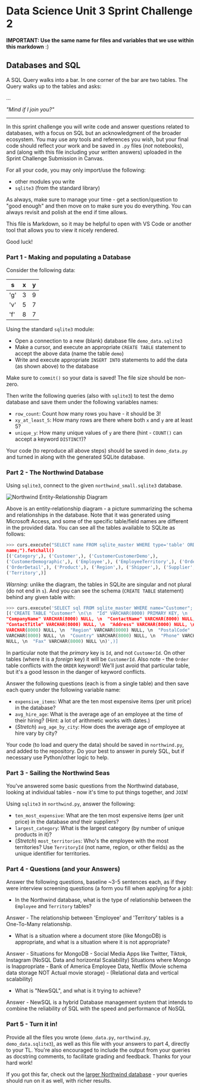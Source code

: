 # Data Science Unit 3 Sprint Challenge 2
**IMPORTANT: Use the same name for files and variables that we use within this markdown** :)

## Databases and SQL

A SQL Query walks into a bar. In one corner of the bar are two tables. The Query
walks up to the tables and asks:

...

*"Mind if I join you?"*

---

In this sprint challenge you will write code and answer questions related to databases, with a focus on SQL but an acknowledgment of the broader ecosystem. You may use any tools and references you wish, but your final code should reflect *your* work and be saved in `.py` files (*not* notebooks), and (along with this file including your written answers) uploaded in the Sprint Challenge Submission in Canvas.

For all your code, you may only import/use the following:
- other modules you write
- `sqlite3` (from the standard library)

As always, make sure to manage your time - get a section/question to "good enough" and then move on to make sure you do everything. You can always revisit and polish at the end if time allows.

This file is Markdown, so it may be helpful to open with VS Code or another tool that allows you to view it nicely rendered.

Good luck!

### Part 1 - Making and populating a Database

Consider the following data:

| s   | x | y |
|-----|---|---|
| 'g' | 3 | 9 |
| 'v' | 5 | 7 |
| 'f' | 8 | 7 |

Using the standard `sqlite3` module:

- Open a connection to a new (blank) database file `demo_data.sqlite3`
- Make a cursor, and execute an appropriate `CREATE TABLE` statement to accept
  the above data (name the table `demo`)
- Write and execute appropriate `INSERT INTO` statements to add the data (as
  shown above) to the database

Make sure to `commit()` so your data is saved! The file size should be non-zero.

Then write the following queries (also with `sqlite3`) to test the demo database and
save them under the following variables names:

- `row_count`: Count how many rows you have - it should be 3!
- `xy_at_least_5`: How many rows are there where both `x` and `y` are at least 5?
- `unique_y`: How many unique values of `y` are there (hint - `COUNT()` can accept a keyword
  `DISTINCT`)?

Your code (to reproduce all above steps) should be saved in `demo_data.py` and
turned in along with the generated SQLite database.

### Part 2 - The Northwind Database

Using `sqlite3`, connect to the given `northwind_small.sqlite3` database.

![Northwind Entity-Relationship Diagram](./northwind_erd.png)

Above is an entity-relationship diagram - a picture summarizing the schema and relationships in the database. Note that it was generated using Microsoft
Access, and some of the specific table/field names are different in the provided data. You can see all the tables available to SQLite as follows:

```python
>>> curs.execute("SELECT name FROM sqlite_master WHERE type='table' ORDER BY
name;").fetchall()
[('Category',), ('Customer',), ('CustomerCustomerDemo',),
('CustomerDemographic',), ('Employee',), ('EmployeeTerritory',), ('Order',),
('OrderDetail',), ('Product',), ('Region',), ('Shipper',), ('Supplier',),
('Territory',)]
```

*Warning*: unlike the diagram, the tables in SQLite are singular and not plural (do not end in `s`). And you can see the schema (`CREATE TABLE` statement) behind any given table with:
```python
>>> curs.execute('SELECT sql FROM sqlite_master WHERE name="Customer";').fetchall()
[('CREATE TABLE "Customer" \n(\n  "Id" VARCHAR(8000) PRIMARY KEY, \n
"CompanyName" VARCHAR(8000) NULL, \n  "ContactName" VARCHAR(8000) NULL, \n
"ContactTitle" VARCHAR(8000) NULL, \n  "Address" VARCHAR(8000) NULL, \n  "City"
VARCHAR(8000) NULL, \n  "Region" VARCHAR(8000) NULL, \n  "PostalCode"
VARCHAR(8000) NULL, \n  "Country" VARCHAR(8000) NULL, \n  "Phone" VARCHAR(8000)
NULL, \n  "Fax" VARCHAR(8000) NULL \n)',)]
```

In particular note that the *primary* key is `Id`, and not `CustomerId`. On other tables (where it is a *foreign* key) it will be `CustomerId`. Also note - the `Order` table conflicts with the `ORDER` keyword! We'll just avoid that particular table, but it's a good lesson in the danger of keyword conflicts.

Answer the following questions (each is from a single table) and then save each query under the following variable name:

- `expensive_items`: What are the ten most expensive items (per unit price) in the database?
- `avg_hire_age`: What is the average age of an employee at the time of their hiring? (Hint: a
  lot of arithmetic works with dates.)
- (*Stretch*) `avg_age_by_city`: How does the average age of employee at hire vary by city?

Your code (to load and query the data) should be saved in `northwind.py`, and added to the repository. Do your best to answer in purely SQL, but if necessary use Python/other logic to help.

### Part 3 - Sailing the Northwind Seas

You've answered some basic questions from the Northwind database, looking at individual tables - now it's time to put things together, and `JOIN`!

Using `sqlite3` in `northwind.py`, answer the following:

- `ten_most_expensive`: What are the ten most expensive items (per unit price) in the database *and* their suppliers?
- `largest_category`: What is the largest category (by number of unique products in it)?
- (*Stretch*) `most_territories`: Who's the employee with the most territories? Use `TerritoryId` (not name, region, or other fields) as the unique identifier for territories.

### Part 4 - Questions (and your Answers)

Answer the following questions, baseline ~3-5 sentences each, as if they were interview screening questions (a form you fill when applying for a job):

- In the Northwind database, what is the type of relationship between the `Employee` and `Territory` tables?

Answer - The relationship between 'Employee' and 'Territory' tables is a One-To-Many relationship.

- What is a situation where a document store (like MongoDB) is appropriate, and what is a situation where it is not appropriate?

Answer - Situations for MongoDB - Social Media Apps like Twitter, Tiktok, Instagram (NoSQL Data and horizontal Scalability)
         Situations where Mongo is Inappropriate - Bank of America Employee Data, Netflix (Movie schema data storage NOT Actual movie storage) 
         - (Relational data and vertical scalability)
         
- What is "NewSQL", and what is it trying to achieve?

Answer - NewSQL is a hybrid Database management system that intends to combine the reliability of SQL with the speed and performance of NoSQL

### Part 5 - Turn it in!
Provide all the files you wrote (`demo_data.py`, `northwind.py`, `demo_data.sqlite3`), as well as this file with your answers to part 4, directly to your TL. You're also encouraged to include the output from your queries as docstring comments, to facilitate grading and feedback. Thanks for your hard work!

If you got this far, check out the [larger Northwind database](https://github.com/jpwhite3/northwind-SQLite3/blob/master/Northwind_large.sqlite.zip) -
your queries should run on it as well, with richer results.
